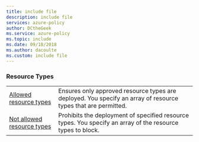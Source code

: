 ```yaml
---
title: include file
description: include file
services: azure-policy
author: DCtheGeek
ms.service: azure-policy
ms.topic: include
ms.date: 09/18/2018
ms.author: dacoulte
ms.custom: include file
---
```


### Resource Types

|  |  |
|---------|---------|
| [Allowed resource types](../articles/governance/policy/samples/allowed-res-types.md) | Ensures only approved resource types are deployed. You specify an array of resource types that are permitted.  |
| [Not allowed resource types](../articles/governance/policy/samples/not-allowed-res-type.md) | Prohibits the deployment of specified resource types. You specify an array of the resource types to block.  |
